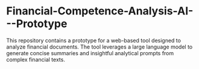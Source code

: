 # Financial-Competence-Analysis-AI---Prototype
This repository contains a prototype for a web-based tool designed to analyze financial documents. The tool leverages a large language model to generate concise summaries and insightful analytical prompts from complex financial texts.
